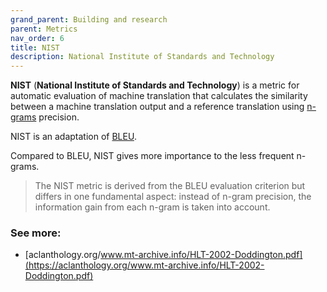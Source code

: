 ```yaml
---
grand_parent: Building and research
parent: Metrics
nav_order: 6
title: NIST
description: National Institute of Standards and Technology
---
```


**NIST** (**National Institute of Standards and Technology**)  is a metric for automatic evaluation of machine translation that calculates the similarity between a machine translation output and a reference translation using [n-grams](/../concepts/n-gram.md) precision.

NIST is an adaptation of [BLEU](bleu.md).

Compared to BLEU, NIST gives more importance to the less frequent n-grams.

> The NIST metric is derived from the BLEU evaluation criterion but differs in one fundamental aspect: instead of n-gram precision, the information gain from each n-gram is taken into account.


### See more:

- [aclanthology.org/www.mt-archive.info/HLT-2002-Doddington.pdf](https://aclanthology.org/www.mt-archive.info/HLT-2002-Doddington.pdf)
